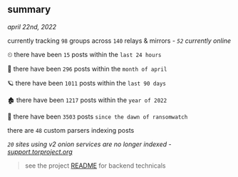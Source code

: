 
## summary
_april 22nd, 2022_

currently tracking `98` groups across `140` relays & mirrors - _`52` currently online_

⏲ there have been `15` posts within the `last 24 hours`

🦈 there have been `296` posts within the `month of april`

🪐 there have been `1011` posts within the `last 90 days`

🏚 there have been `1217` posts within the `year of 2022`

🦕 there have been `3503` posts `since the dawn of ransomwatch`

there are `48` custom parsers indexing posts

_`20` sites using v2 onion services are no longer indexed - [support.torproject.org](https://support.torproject.org/onionservices/v2-deprecation/)_

> see the project [README](https://github.com/thetanz/ransomwatch#ransomwatch--) for backend technicals
